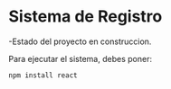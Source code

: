 <h1> Sistema de Registro </h1>
  
-Estado del proyecto en construccion.

Para ejecutar el sistema, debes poner:

```npm install react```
